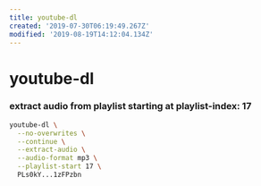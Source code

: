 ```yaml
---
title: youtube-dl
created: '2019-07-30T06:19:49.267Z'
modified: '2019-08-19T14:12:04.134Z'
---
```


# youtube-dl


### extract audio from playlist starting at playlist-index: 17
```sh
youtube-dl \
  --no-overwrites \
  --continue \
  --extract-audio \
  --audio-format mp3 \
  --playlist-start 17 \
  PLs0kY...1zFPzbn
```
